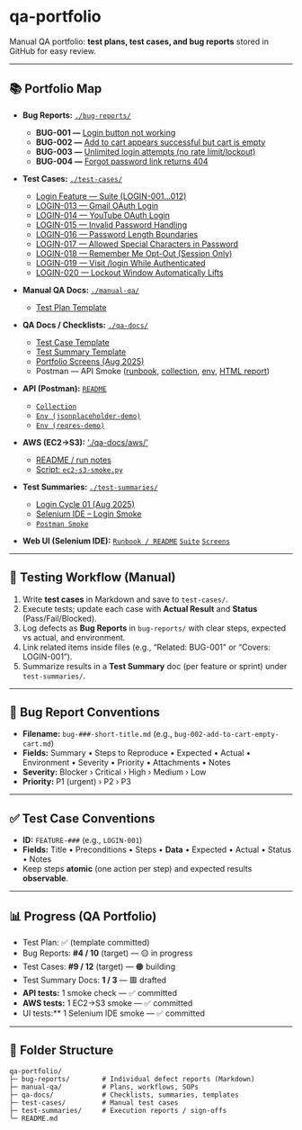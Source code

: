 # qa-portfolio

Manual QA portfolio: **test plans, test cases, and bug reports** stored in GitHub for easy review.

---

## 📚 Portfolio Map

- **Bug Reports:** [`./bug-reports/`](./bug-reports/)
  - **BUG-001 —** [Login button not working](./bug-reports/bug-001-login-button-not-working.md)
  - **BUG-002 —** [Add to cart appears successful but cart is empty](./bug-reports/bug-002-add-to-cart-empty-cart.md)
  - **BUG-003 —** [Unlimited login attempts (no rate limit/lockout)](./bug-reports/bug-003-unlimited-login-attempts-no-rate-limit.md)
  - **BUG-004 —** [Forgot password link returns 404](./bug-reports/bug-004-forgot-password-404.md)

- **Test Cases:** [`./test-cases/`](./test-cases/)
  - [Login Feature — Suite (LOGIN-001…012)](./test-cases/LOGIN-001-012-login-feature-suite.md)
  - [LOGIN-013 — Gmail OAuth Login](./test-cases/LOGIN-013-gmail-oauth.md)
  - [LOGIN-014 — YouTube OAuth Login](./test-cases/LOGIN-014-youtube-oauth.md)
  - [LOGIN-015 — Invalid Password Handling](./test-cases/LOGIN-015-invalid-password.md)
  - [LOGIN-016 — Password Length Boundaries](./test-cases/LOGIN-016-password-length-boundaries.md)
  - [LOGIN-017 — Allowed Special Characters in Password](./test-cases/LOGIN-017-allowed-special-characters.md)
  - [LOGIN-018 — Remember Me Opt-Out (Session Only)](./test-cases/LOGIN-018-remember-me-opt-out.md)
  - [LOGIN-019 — Visit /login While Authenticated](./test-cases/LOGIN-019-login-while-authenticated.md)
  - [LOGIN-020 — Lockout Window Automatically Lifts](./test-cases/LOGIN-020-lockout-window-expires.md)

- **Manual QA Docs:** [`./manual-qa/`](./manual-qa/)
  - [Test Plan Template](./manual-qa/test-plan-template.md)

- **QA Docs / Checklists:** [`./qa-docs/`](./qa-docs/)
  - [Test Case Template](./qa-docs/test-case-template.md)
  - [Test Summary Template](./qa-docs/test-summary-template.md)
  - [Portfolio Screens (Aug 2025)](./qa-docs/portfolio-screens/2025-08/)
  - Postman — API Smoke ([runbook](./qa-docs/postman/README.md), [collection](./qa-docs/postman/qa-portfolio-api-smoke.postman_collection.json), [env](./qa-docs/postman/jsonplaceholder-demo.postman_environment.json), [HTML report](./test-summaries/postman-smoke-report.html))

- **API (Postman):** [`README`](./qa-docs/postman/README.md)
  - [`Collection`](./qa-docs/postman/qa-portfolio-api-smoke.postman_collection.json)
  - [`Env (jsonplaceholder-demo)`](./qa-docs/postman/jsonplaceholder-demo.postman_environment.json)
  - [`Env (reqres-demo)`](./qa-docs/postman/reqres-demo.postman_environment.json)

- **AWS (EC2→S3):** ['./qa-docs/aws/'](./qa-docs/aws/)  
  - [README / run notes](./qa-docs/aws/README.md)  
  - [Script: `ec2-s3-smoke.py`](./qa-docs/aws/ec2-s3-smoke.py)

- **Test Summaries:** [`./test-summaries/`](./test-summaries/)
  - [Login Cycle 01 (Aug 2025)](./test-summaries/2025-08-login-cycle-01.md)
  - [Selenium IDE – Login Smoke](./test-summaries/selenium-ide-login-smoke.md)
  - [`Postman Smoke`](./test-summaries/postman-smoke-report.html)
 
- **Web UI (Selenium IDE):** [`Runbook / README`](./qa-docs/selenium/README.md)
  [`Suite`](./qa-docs/selenium/login-smoke.side)
  [`Screens`](./qa-docs/selenium/assets/)

---

## 🧪 Testing Workflow (Manual)

1. Write **test cases** in Markdown and save to `test-cases/`.
2. Execute tests; update each case with **Actual Result** and **Status** (Pass/Fail/Blocked).
3. Log defects as **Bug Reports** in `bug-reports/` with clear steps, expected vs actual, and environment.
4. Link related items inside files (e.g., “Related: BUG-001” or “Covers: LOGIN-001”).
5. Summarize results in a **Test Summary** doc (per feature or sprint) under `test-summaries/`.

---

## 🐞 Bug Report Conventions

- **Filename:** `bug-###-short-title.md` (e.g., `bug-002-add-to-cart-empty-cart.md`)
- **Fields:** Summary • Steps to Reproduce • Expected • Actual • Environment • Severity • Priority • Attachments • Notes
- **Severity:** Blocker › Critical › High › Medium › Low
- **Priority:** P1 (urgent) › P2 › P3

---

## ✅ Test Case Conventions

- **ID:** `FEATURE-###` (e.g., `LOGIN-001`)
- **Fields:** Title • Preconditions • Steps • **Data** • Expected • Actual • Status • Notes
- Keep steps **atomic** (one action per step) and expected results **observable**.

---

## 📊 Progress (QA Portfolio)

- Test Plan: ✅ (template committed)
- Bug Reports: **#4 / 10** (target) — 🟡 in progress
- Test Cases: **#9 / 12** (target) — 🟠 building
- Test Summary Docs: **1 / 3** — 🟥 drafted
- **API tests:** 1 smoke check — ✅ committed
- **AWS tests:** 1 EC2→S3 smoke — ✅ committed
- UI tests:** 1 Selenium IDE smoke — ✅ committed

---

## 📁 Folder Structure

    qa-portfolio/
    ├─ bug-reports/        # Individual defect reports (Markdown)
    ├─ manual-qa/          # Plans, workflows, SOPs
    ├─ qa-docs/            # Checklists, summaries, templates
    ├─ test-cases/         # Manual test cases
    ├─ test-summaries/     # Execution reports / sign-offs
    └─ README.md

